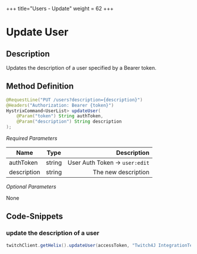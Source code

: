 +++
title="Users - Update"
weight = 62
+++

# Update User

## Description

Updates the description of a user specified by a Bearer token.

## Method Definition

```java
@RequestLine("PUT /users?description={description}")
@Headers("Authorization: Bearer {token}")
HystrixCommand<UserList> updateUser(
	@Param("token") String authToken,
	@Param("description") String description
);
```

*Required Parameters*

| Name          | Type      | Description  |
| ------------- |:---------:| -----------------:|
| authToken | string | User Auth Token -> `user:edit` |
| description | string | The new description |

*Optional Parameters*

None

## Code-Snippets

### update the description of a user

```java
twitchClient.getHelix().updateUser(accessToken, "Twitch4J IntegrationTest User").execute();
```
